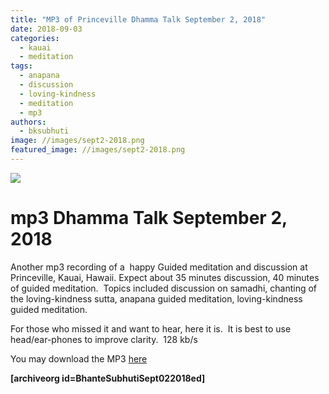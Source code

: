 ```yaml
---
title: "MP3 of Princeville Dhamma Talk September 2, 2018"
date: 2018-09-03
categories: 
  - kauai
  - meditation
tags: 
  - anapana
  - discussion
  - loving-kindness
  - meditation
  - mp3
authors: 
  - bksubhuti
image: //images/sept2-2018.png
featured_image: //images/sept2-2018.png
---
```


[![](/images/sept2-2018.png)](https://americanmonk.org/wp-content/uploads/2018/09/sept2-2018.png)

# mp3 Dhamma Talk September 2, 2018

Another mp3 recording of a  happy Guided meditation and discussion at Princeville, Kauai, Hawaii. Expect about 35 minutes discussion, 40 minutes of guided meditation.  Topics included discussion on samadhi, chanting of the loving-kindness sutta, anapana guided meditation, loving-kindness guided meditation.

For those who missed it and want to hear, here it is.  It is best to use head/ear-phones to improve clarity.  128 kb/s

You may download the MP3 [here](https://archive.org/details/BhanteSubhutiSept022018ed)

**\[archiveorg id=BhanteSubhutiSept022018ed\]**